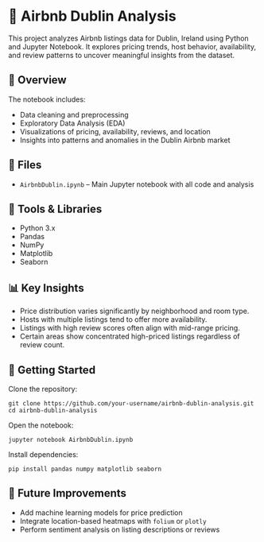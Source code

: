 # 🏡 Airbnb Dublin Analysis

This project analyzes Airbnb listings data for Dublin, Ireland using Python and Jupyter Notebook. It explores pricing trends, host behavior, availability, and review patterns to uncover meaningful insights from the dataset.

## 📘 Overview

The notebook includes:
- Data cleaning and preprocessing
- Exploratory Data Analysis (EDA)
- Visualizations of pricing, availability, reviews, and location
- Insights into patterns and anomalies in the Dublin Airbnb market

## 📂 Files

- `AirbnbDublin.ipynb` – Main Jupyter notebook with all code and analysis

## 🔧 Tools & Libraries

- Python 3.x
- Pandas
- NumPy
- Matplotlib
- Seaborn

## 📊 Key Insights

- Price distribution varies significantly by neighborhood and room type.
- Hosts with multiple listings tend to offer more availability.
- Listings with high review scores often align with mid-range pricing.
- Certain areas show concentrated high-priced listings regardless of review count.

## 🚀 Getting Started

Clone the repository:
```
git clone https://github.com/your-username/airbnb-dublin-analysis.git
cd airbnb-dublin-analysis
```

Open the notebook:
```
jupyter notebook AirbnbDublin.ipynb
```

Install dependencies:
```
pip install pandas numpy matplotlib seaborn
```

## 🔮 Future Improvements

- Add machine learning models for price prediction  
- Integrate location-based heatmaps with `folium` or `plotly`  
- Perform sentiment analysis on listing descriptions or reviews
